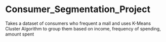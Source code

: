 # Consumer_Segmentation_Project
Takes a dataset of consumers who frequent a mall and uses K-Means Cluster Algorithm to group them based on income, frequency of spending, amount spent
